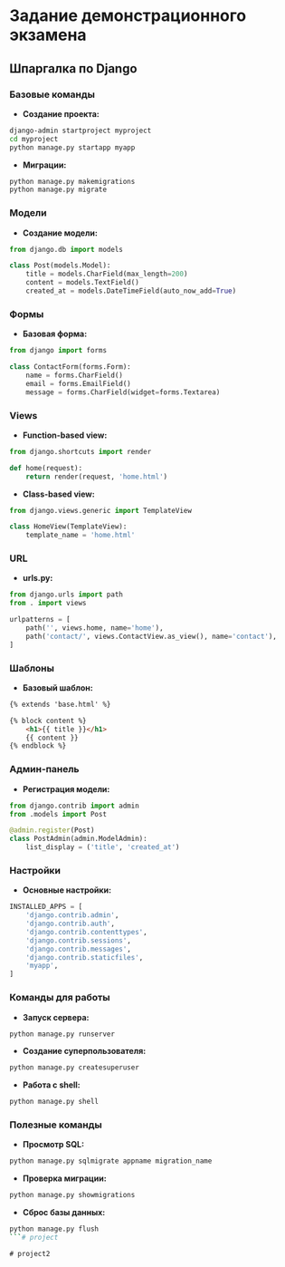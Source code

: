 # Задание демонстрационного экзамена
## Шпаргалка по Django

### Базовые команды

* **Создание проекта:**
```bash
django-admin startproject myproject
cd myproject
python manage.py startapp myapp
```

* **Миграции:**
```bash
python manage.py makemigrations
python manage.py migrate
```

### Модели

* **Создание модели:**
```python
from django.db import models

class Post(models.Model):
    title = models.CharField(max_length=200)
    content = models.TextField()
    created_at = models.DateTimeField(auto_now_add=True)
```

### Формы

* **Базовая форма:**
```python
from django import forms

class ContactForm(forms.Form):
    name = forms.CharField()
    email = forms.EmailField()
    message = forms.CharField(widget=forms.Textarea)
```

### Views

* **Function-based view:**
```python
from django.shortcuts import render

def home(request):
    return render(request, 'home.html')
```

* **Class-based view:**
```python
from django.views.generic import TemplateView

class HomeView(TemplateView):
    template_name = 'home.html'
```

### URL

* **urls.py:**
```python
from django.urls import path
from . import views

urlpatterns = [
    path('', views.home, name='home'),
    path('contact/', views.ContactView.as_view(), name='contact'),
]
```

### Шаблоны

* **Базовый шаблон:**
```html
{% extends 'base.html' %}

{% block content %}
    <h1>{{ title }}</h1>
    {{ content }}
{% endblock %}
```

### Админ-панель

* **Регистрация модели:**
```python
from django.contrib import admin
from .models import Post

@admin.register(Post)
class PostAdmin(admin.ModelAdmin):
    list_display = ('title', 'created_at')
```

### Настройки

* **Основные настройки:**
```python
INSTALLED_APPS = [
    'django.contrib.admin',
    'django.contrib.auth',
    'django.contrib.contenttypes',
    'django.contrib.sessions',
    'django.contrib.messages',
    'django.contrib.staticfiles',
    'myapp',
]
```

### Команды для работы

* **Запуск сервера:**
```bash
python manage.py runserver
```

* **Создание суперпользователя:**
```bash
python manage.py createsuperuser
```

* **Работа с shell:**
```bash
python manage.py shell
```

### Полезные команды

* **Просмотр SQL:**
```bash
python manage.py sqlmigrate appname migration_name
```

* **Проверка миграции:**
```bash
python manage.py showmigrations
```

* **Сброс базы данных:**
```bash
python manage.py flush
```#   p r o j e c t  
 #   p r o j e c t 2  
 
